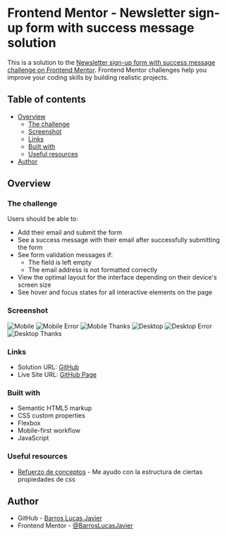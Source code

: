 # Frontend Mentor - Newsletter sign-up form with success message solution

This is a solution to the [Newsletter sign-up form with success message challenge on Frontend Mentor](https://www.frontendmentor.io/challenges/newsletter-signup-form-with-success-message-3FC1AZbNrv). Frontend Mentor challenges help you improve your coding skills by building realistic projects. 

## Table of contents

- [Overview](#overview)
  - [The challenge](#the-challenge)
  - [Screenshot](#screenshot)
  - [Links](#links)
  - [Built with](#built-with)
  - [Useful resources](#useful-resources)
- [Author](#author)



## Overview

### The challenge

Users should be able to:

- Add their email and submit the form
- See a success message with their email after successfully submitting the form
- See form validation messages if:
  - The field is left empty
  - The email address is not formatted correctly
- View the optimal layout for the interface depending on their device's screen size
- See hover and focus states for all interactive elements on the page

### Screenshot

![Mobile](./screenshots/mobile.png)
![Mobile Error](./screenshots/mobile-error.png)
![Mobile Thanks](./screenshots/mobile-thanks.png)
![Desktop](./screenshots/desktop.png)
![Desktop Error](./screenshots/desktop-error.png)
![Desktop Thanks](./screenshots/desktop-thanks.png)


### Links

- Solution URL: [GitHub](https://github.com/BarrosLucasJavier/newsletter)
- Live Site URL: [GitHub Page](https://barroslucasjavier.github.io/newsletter/)


### Built with

- Semantic HTML5 markup
- CSS custom properties
- Flexbox
- Mobile-first workflow
- JavaScript

### Useful resources

- [Refuerzo de conceptos](https://developer.mozilla.org/en-US/) - Me ayudo con la estructura de ciertas propiedades de css


## Author

- GitHub - [Barros Lucas Javier](https://github.com/BarrosLucasJavier)
- Frontend Mentor - [@BarrosLucasJavier](https://www.frontendmentor.io/profile/BarrosLucasJavier)